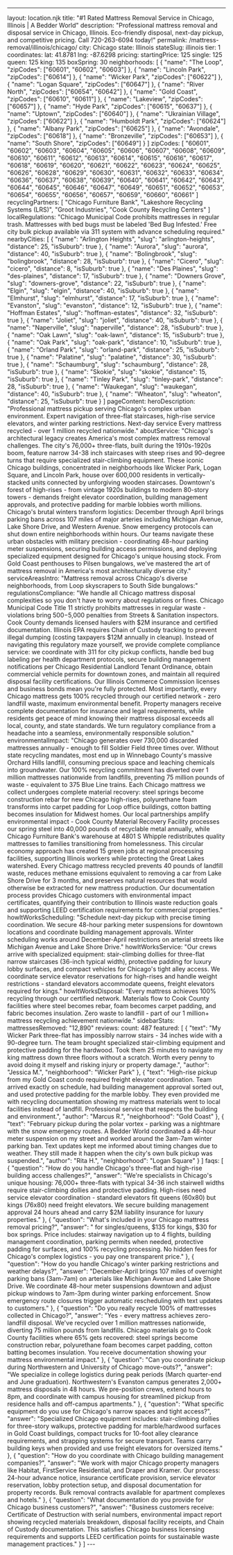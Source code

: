 ---
layout: location.njk
title: "#1 Rated Mattress Removal Service in Chicago, Illinois | A Bedder World"
description: "Professional mattress removal and disposal service in Chicago, Illinois. Eco-friendly disposal, next-day pickup, and competitive pricing. Call 720-263-6094 today!"
permalink: /mattress-removal/illinois/chicago/
city: Chicago state: Illinois stateSlug: illinois tier: 1 coordinates: lat: 41.8781 lng: -87.6298 pricing: startingPrice: 125 single: 125 queen: 125 king: 135 boxSpring: 30 neighborhoods: [ { "name": "The Loop", "zipCodes": ["60601", "60602", "60603"] }, { "name": "Lincoln Park", "zipCodes": ["60614"] }, { "name": "Wicker Park", "zipCodes": ["60622"] }, { "name": "Logan Square", "zipCodes": ["60647"] }, { "name": "River North", "zipCodes": ["60654", "60642"] }, { "name": "Gold Coast", "zipCodes": ["60610", "60611"] }, { "name": "Lakeview", "zipCodes": ["60657"] }, { "name": "Hyde Park", "zipCodes": ["60615", "60637"] }, { "name": "Uptown", "zipCodes": ["60640"] }, { "name": "Ukrainian Village", "zipCodes": ["60622"] }, { "name": "Humboldt Park", "zipCodes": ["60624"] }, { "name": "Albany Park", "zipCodes": ["60625"] }, { "name": "Avondale", "zipCodes": ["60618"] }, { "name": "Bronzeville", "zipCodes": ["60653"] }, { "name": "South Shore", "zipCodes": ["60649"] } ] zipCodes: [ "60601", "60602", "60603", "60604", "60605", "60606", "60607", "60608", "60609", "60610", "60611", "60612", "60613", "60614", "60615", "60616", "60617", "60618", "60619", "60620", "60621", "60622", "60623", "60624", "60625", "60626", "60628", "60629", "60630", "60631", "60632", "60633", "60634", "60636", "60637", "60638", "60639", "60640", "60641", "60642", "60643", "60644", "60645", "60646", "60647", "60649", "60651", "60652", "60653", "60654", "60655", "60656", "60657", "60659", "60660", "60661" ] recyclingPartners: [ "Chicago Furniture Bank", "Lakeshore Recycling Systems (LRS)", "Groot Industries", "Cook County Recycling Centers" ] localRegulations: "Chicago Municipal Code prohibits mattresses in regular trash. Mattresses with bed bugs must be labeled 'Bed Bug Infested.' Free city bulk pickup available via 311 system with advance scheduling required." nearbyCities: [ { "name": "Arlington Heights", "slug": "arlington-heights", "distance": 25, "isSuburb": true }, { "name": "Aurora", "slug": "aurora", "distance": 40, "isSuburb": true }, { "name": "Bolingbrook", "slug": "bolingbrook", "distance": 28, "isSuburb": true }, { "name": "Cicero", "slug": "cicero", "distance": 8, "isSuburb": true }, { "name": "Des Plaines", "slug": "des-plaines", "distance": 17, "isSuburb": true }, { "name": "Downers Grove", "slug": "downers-grove", "distance": 22, "isSuburb": true }, { "name": "Elgin", "slug": "elgin", "distance": 40, "isSuburb": true }, { "name": "Elmhurst", "slug": "elmhurst", "distance": 17, "isSuburb": true }, { "name": "Evanston", "slug": "evanston", "distance": 12, "isSuburb": true }, { "name": "Hoffman Estates", "slug": "hoffman-estates", "distance": 32, "isSuburb": true }, { "name": "Joliet", "slug": "joliet", "distance": 40, "isSuburb": true }, { "name": "Naperville", "slug": "naperville", "distance": 28, "isSuburb": true }, { "name": "Oak Lawn", "slug": "oak-lawn", "distance": 15, "isSuburb": true }, { "name": "Oak Park", "slug": "oak-park", "distance": 10, "isSuburb": true }, { "name": "Orland Park", "slug": "orland-park", "distance": 25, "isSuburb": true }, { "name": "Palatine", "slug": "palatine", "distance": 30, "isSuburb": true }, { "name": "Schaumburg", "slug": "schaumburg", "distance": 28, "isSuburb": true }, { "name": "Skokie", "slug": "skokie", "distance": 15, "isSuburb": true }, { "name": "Tinley Park", "slug": "tinley-park", "distance": 28, "isSuburb": true }, { "name": "Waukegan", "slug": "waukegan", "distance": 40, "isSuburb": true }, { "name": "Wheaton", "slug": "wheaton", "distance": 25, "isSuburb": true } ] pageContent: heroDescription: "Professional mattress pickup serving Chicago's complex urban environment. Expert navigation of three-flat staircases, high-rise service elevators, and winter parking restrictions. Next-day service Every mattress recycled - over 1 million recycled nationwide." aboutService: "Chicago's architectural legacy creates America's most complex mattress removal challenges. The city's 76,000+ three-flats, built during the 1910s-1920s boom, feature narrow 34-38 inch staircases with steep rises and 90-degree turns that require specialized stair-climbing equipment. These iconic Chicago buildings, concentrated in neighborhoods like Wicker Park, Logan Square, and Lincoln Park, house over 600,000 residents in vertically-stacked units connected by unforgiving wooden staircases. Downtown's forest of high-rises - from vintage 1920s buildings to modern 80-story towers - demands freight elevator coordination, building management approvals, and protective padding for marble lobbies worth millions. Chicago's brutal winters transform logistics: December through April brings parking bans across 107 miles of major arteries including Michigan Avenue, Lake Shore Drive, and Western Avenue. Snow emergency protocols can shut down entire neighborhoods within hours. Our teams navigate these urban obstacles with military precision - coordinating 48-hour parking meter suspensions, securing building access permissions, and deploying specialized equipment designed for Chicago's unique housing stock. From Gold Coast penthouses to Pilsen bungalows, we've mastered the art of mattress removal in America's most architecturally diverse city." serviceAreasIntro: "Mattress removal across Chicago's diverse neighborhoods, from Loop skyscrapers to South Side bungalows:" regulationsCompliance: "We handle all Chicago mattress disposal complexities so you don't have to worry about regulations or fines. Chicago Municipal Code Title 11 strictly prohibits mattresses in regular waste - violations bring $500-$5,000 penalties from Streets & Sanitation inspectors. Cook County demands licensed haulers with $2M insurance and certified documentation. Illinois EPA requires Chain of Custody tracking to prevent illegal dumping (costing taxpayers $12M annually in cleanup). Instead of navigating this regulatory maze yourself, we provide complete compliance service: we coordinate with 311 for city pickup conflicts, handle bed bug labeling per health department protocols, secure building management notifications per Chicago Residential Landlord Tenant Ordinance, obtain commercial vehicle permits for downtown zones, and maintain all required disposal facility certifications. Our Illinois Commerce Commission licenses and business bonds mean you're fully protected. Most importantly, every Chicago mattress gets 100% recycled through our certified network - zero landfill waste, maximum environmental benefit. Property managers receive complete documentation for insurance and legal requirements, while residents get peace of mind knowing their mattress disposal exceeds all local, county, and state standards. We turn regulatory compliance from a headache into a seamless, environmentally responsible solution." environmentalImpact: "Chicago generates over 730,000 discarded mattresses annually - enough to fill Soldier Field three times over. Without state recycling mandates, most end up in Winnebago County's massive Orchard Hills landfill, consuming precious space and leaching chemicals into groundwater. Our 100% recycling commitment has diverted over 1 million mattresses nationwide from landfills, preventing 75 million pounds of waste - equivalent to 375 Blue Line trains. Each Chicago mattress we collect undergoes complete material recovery: steel springs become construction rebar for new Chicago high-rises, polyurethane foam transforms into carpet padding for Loop office buildings, cotton batting becomes insulation for Midwest homes. Our local partnerships amplify environmental impact - Cook County Material Recovery Facility processes our spring steel into 40,000 pounds of recyclable metal annually, while Chicago Furniture Bank's warehouse at 4801 S Whipple redistributes quality mattresses to families transitioning from homelessness. This circular economy approach has created 15 green jobs at regional processing facilities, supporting Illinois workers while protecting the Great Lakes watershed. Every Chicago mattress recycled prevents 40 pounds of landfill waste, reduces methane emissions equivalent to removing a car from Lake Shore Drive for 3 months, and preserves natural resources that would otherwise be extracted for new mattress production. Our documentation process provides Chicago customers with environmental impact certificates, quantifying their contribution to Illinois waste reduction goals and supporting LEED certification requirements for commercial properties." howItWorksScheduling: "Schedule next-day pickup with precise timing coordination. We secure 48-hour parking meter suspensions for downtown locations and coordinate building management approvals. Winter scheduling works around December-April restrictions on arterial streets like Michigan Avenue and Lake Shore Drive." howItWorksService: "Our crews arrive with specialized equipment: stair-climbing dollies for three-flat narrow staircases (36-inch typical width), protective padding for luxury lobby surfaces, and compact vehicles for Chicago's tight alley access. We coordinate service elevator reservations for high-rises and handle weight restrictions - standard elevators accommodate queens, freight elevators required for kings." howItWorksDisposal: "Every mattress achieves 100% recycling through our certified network. Materials flow to Cook County facilities where steel becomes rebar, foam becomes carpet padding, and fabric becomes insulation. Zero waste to landfill - part of our 1 million+ mattress recycling achievement nationwide." sidebarStats: mattressesRemoved: "12,890" reviews: count: 487 featured: [ { "text": "My Wicker Park three-flat has impossibly narrow stairs - 34 inches wide with a 90-degree turn. The team brought specialized stair-climbing equipment and protective padding for the hardwood. Took them 25 minutes to navigate my king mattress down three floors without a scratch. Worth every penny to avoid doing it myself and risking injury or property damage.", "author": "Jessica M.", "neighborhood": "Wicker Park" }, { "text": "High-rise pickup from my Gold Coast condo required freight elevator coordination. Team arrived exactly on schedule, had building management approval sorted out, and used protective padding for the marble lobby. They even provided me with recycling documentation showing my mattress materials went to local facilities instead of landfill. Professional service that respects the building and environment.", "author": "Marcus R.", "neighborhood": "Gold Coast" }, { "text": "February pickup during the polar vortex - parking was a nightmare with the snow emergency routes. A Bedder World coordinated a 48-hour meter suspension on my street and worked around the 3am-7am winter parking ban. Text updates kept me informed about timing changes due to weather. They still made it happen when the city's own bulk pickup was suspended.", "author": "Rita H.", "neighborhood": "Logan Square" } ] faqs: [ { "question": "How do you handle Chicago's three-flat and high-rise building access challenges?", "answer": "We're specialists in Chicago's unique housing: 76,000+ three-flats with typical 34-36 inch stairwell widths require stair-climbing dollies and protective padding. High-rises need service elevator coordination - standard elevators fit queens (60x80) but kings (76x80) need freight elevators. We secure building management approval 24 hours ahead and carry $2M liability insurance for luxury properties." }, { "question": "What's included in your Chicago mattress removal pricing?", "answer": " for singles/queens, $135 for kings, $30 for box springs. Price includes: stairway navigation up to 4 flights, building management coordination, parking permits when needed, protective padding for surfaces, and 100% recycling processing. No hidden fees for Chicago's complex logistics - you pay one transparent price." }, { "question": "How do you handle Chicago's winter parking restrictions and weather delays?", "answer": "December-April brings 107 miles of overnight parking bans (3am-7am) on arterials like Michigan Avenue and Lake Shore Drive. We coordinate 48-hour meter suspensions downtown and adjust pickup windows to 7am-3pm during winter parking enforcement. Snow emergency route closures trigger automatic rescheduling with text updates to customers." }, { "question": "Do you really recycle 100% of mattresses collected in Chicago?", "answer": "Yes - every mattress achieves zero-landfill disposal. We've recycled over 1 million mattresses nationwide, diverting 75 million pounds from landfills. Chicago materials go to Cook County facilities where 65% gets recovered: steel springs become construction rebar, polyurethane foam becomes carpet padding, cotton batting becomes insulation. You receive documentation showing your mattress environmental impact." }, { "question": "Can you coordinate pickup during Northwestern and University of Chicago move-outs?", "answer": "We specialize in college logistics during peak periods (March quarter-end and June graduation). Northwestern's Evanston campus generates 2,000+ mattress disposals in 48 hours. We pre-position crews, extend hours to 8pm, and coordinate with campus housing for streamlined pickup from residence halls and off-campus apartments." }, { "question": "What specific equipment do you use for Chicago's narrow spaces and tight access?", "answer": "Specialized Chicago equipment includes: stair-climbing dollies for three-story walkups, protective padding for marble/hardwood surfaces in Gold Coast buildings, compact trucks for 10-foot alley clearance requirements, and strapping systems for secure transport. Teams carry building keys when provided and use freight elevators for oversized items." }, { "question": "How do you coordinate with Chicago building management companies?", "answer": "We work with major Chicago property managers like Habitat, FirstService Residential, and Draper and Kramer. Our process: 24-hour advance notice, insurance certificate provision, service elevator reservation, lobby protection setup, and disposal documentation for property records. Bulk removal contracts available for apartment complexes and hotels." }, { "question": "What documentation do you provide for Chicago business customers?", "answer": "Business customers receive: Certificate of Destruction with serial numbers, environmental impact report showing recycled materials breakdown, disposal facility receipts, and Chain of Custody documentation. This satisfies Chicago business licensing requirements and supports LEED certification points for sustainable waste management practices." } ] ---